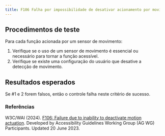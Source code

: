 ```yaml
---
title: F106 Falha por impossibilidade de desativar acionamento por movimento
---
```


## Procedimentos de teste

Para cada função acionada por um sensor de movimento:
1. Verifique se o uso de um sensor de movimento é essencial ou necessário para tornar a função acessível.
2. Verifique se existe uma configuração do usuário que desative a detecção de movimento.

## Resultados esperados
Se #1 e 2 forem falsos, então o controle falha neste critério de sucesso.

### Referências

W3C/WAI (2024). [F106: Failure due to inability to deactivate motion actuation](https://www.w3.org/WAI/WCAG21/Techniques/failures/F106). Developed by Accessibility Guidelines Working Group (AG WG) Participants. Updated 20 June 2023.
